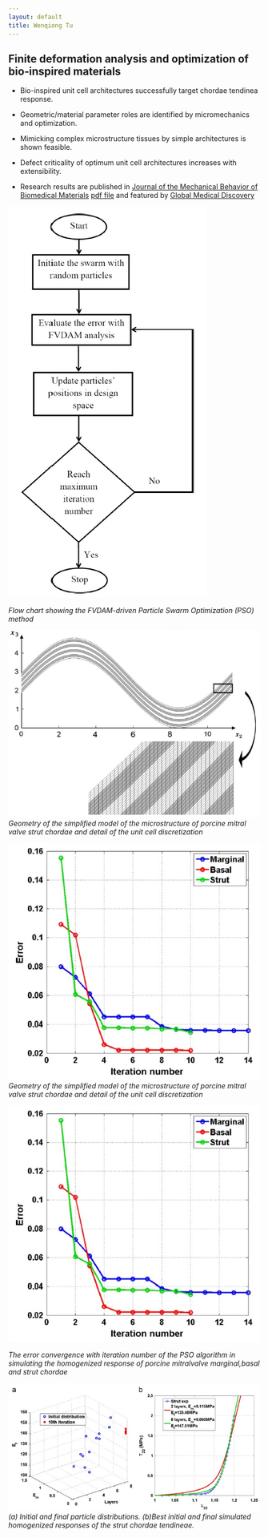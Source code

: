 ```yaml
---
layout: default
title: Wenqiong Tu
---
```

## Finite deformation analysis and optimization of bio‐inspired materials

* Bio-inspired unit cell architectures successfully target chordae tendinea response.

* Geometric/material parameter roles are identified by micromechanics and optimization.

* Mimicking complex microstructure tissues by simple architectures is shown feasible.

* Defect criticality of optimum unit cell architectures increases with extensibility.

* Research results are published in [Journal of the Mechanical Behavior of Biomedical Materials](http://www.journals.elsevier.com/journal-of-the-mechanical-behavior-of-biomedical-materials/) [pdf file](JMBBM-2013-WenqiongTu.pdf) and featured by [Global Medical Discovery](https://globalmedicaldiscovery.com/key-scientific-articles/targeting-finite-deformation-response-wavy-biological-tissues-bio-inspired-material-architectures/)

![bio_optimization](/assets/bio_optimization.jpg)

*Flow chart showing the FVDAM-driven Particle Swarm Optimization (PSO) method*

![bio_geometry](/assets/bio_geometry.jpg)
*Geometry of the simplified model of the microstructure of porcine mitral valve strut chordae and detail of the unit cell discretization*

![bio_convergenceCurve](/assets/bio_convergenceCurve.jpg)
*Geometry of the simplified model of the microstructure of porcine mitral valve strut chordae and detail of the unit cell discretization*

![bio_convergenceCurve](/assets/bio_convergenceCurve.jpg)

*The error convergence with iteration number of the PSO algorithm in simulating the homogenized response of porcine mitralvalve marginal,basal and strut chordae*

![bio_strut_initialAndBest](/assets/bio_strut_initialAndBest.jpg)
*(a) Initial and final particle distributions. (b)Best initial and final simulated homogenized responses of the strut chordae tendineae.*

